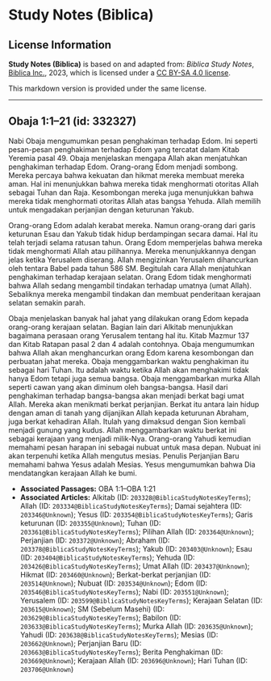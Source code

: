 # Study Notes (Biblica)

## License Information

**Study Notes (Biblica)** is based on and adapted from: _Biblica Study Notes_, [Biblica Inc.](https://www.biblica.com/), 2023, which is licensed under a [CC BY-SA 4.0 license](https://creativecommons.org/licenses/by-sa/4.0/legalcode.en).

This markdown version is provided under the same license.



--------------------------------

## Obaja 1:1–21 (id: 332327)

Nabi Obaja mengumumkan pesan penghakiman terhadap Edom. Ini seperti pesan\-pesan penghakiman terhadap Edom yang tercatat dalam Kitab Yeremia pasal 49\. Obaja menjelaskan mengapa Allah akan menjatuhkan penghakiman terhadap Edom. Orang\-orang Edom menjadi sombong. Mereka percaya bahwa kekuatan dan hikmat mereka membuat mereka aman. Hal ini menunjukkan bahwa mereka tidak menghormati otoritas Allah sebagai Tuhan dan Raja. Kesombongan mereka juga menunjukkan bahwa mereka tidak menghormati otoritas Allah atas bangsa Yehuda. Allah memilih untuk mengadakan perjanjian dengan keturunan Yakub.

Orang\-orang Edom adalah kerabat mereka. Namun orang\-orang dari garis keturunan Esau dan Yakub tidak hidup berdampingan secara damai. Hal itu telah terjadi selama ratusan tahun. Orang Edom memperjelas bahwa mereka tidak menghormati Allah atau pilihannya. Mereka menunjukkannya dengan jelas ketika Yerusalem diserang. Allah mengizinkan Yerusalem dihancurkan oleh tentara Babel pada tahun 586 SM. Begitulah cara Allah menjatuhkan penghakiman terhadap kerajaan selatan. Orang Edom tidak menghormati bahwa Allah sedang mengambil tindakan terhadap umatnya (umat Allah). Sebaliknya mereka mengambil tindakan dan membuat penderitaan kerajaan selatan semakin parah. 

Obaja menjelaskan banyak hal jahat yang dilakukan orang Edom kepada orang\-orang kerajaan selatan. Bagian lain dari Alkitab menunjukkan bagaimana perasaan orang Yerusalem tentang hal itu. Kitab Mazmur 137 dan Kitab Ratapan pasal 2 dan 4 adalah contohnya. Obaja mengumumkan bahwa Allah akan menghancurkan orang Edom karena kesombongan dan perbuatan jahat mereka. Obaja menggambarkan waktu penghakiman itu sebagai hari Tuhan. Itu adalah waktu ketika Allah akan menghakimi tidak hanya Edom tetapi juga semua bangsa. Obaja menggambarkan murka Allah seperti cawan yang akan diminum oleh bangsa\-bangsa. Hasil dari penghakiman terhadap bangsa\-bangsa akan menjadi berkat bagi umat Allah. Mereka akan menikmati berkat perjanjian. Berkat itu antara lain hidup dengan aman di tanah yang dijanjikan Allah kepada keturunan Abraham, juga berkat kehadiran Allah. Itulah yang dimaksud dengan Sion kembali menjadi gunung yang kudus. Allah menggambarkan waktu berkat ini sebagai kerajaan yang menjadi milik\-Nya. Orang\-orang Yahudi kemudian memahami pesan harapan ini sebagai nubuat untuk masa depan. Nubuat ini akan terpenuhi ketika Allah mengutus mesias. Penulis Perjanjian Baru memahami bahwa Yesus adalah Mesias. Yesus mengumumkan bahwa Dia mendatangkan kerajaan Allah ke bumi.

* **Associated Passages:** OBA 1:1–OBA 1:21
* **Associated Articles:** Alkitab (ID: `203328@BiblicaStudyNotesKeyTerms`); Allah (ID: `203334@BiblicaStudyNotesKeyTerms`); Damai sejahtera (ID: `203346@Unknown`); Yesus (ID: `203354@BiblicaStudyNotesKeyTerms`); Garis keturunan (ID: `203355@Unknown`); Tuhan (ID: `203361@BiblicaStudyNotesKeyTerms`); Pilihan Allah (ID: `203364@Unknown`); Perjanjian (ID: `203372@Unknown`); Abraham (ID: `203378@BiblicaStudyNotesKeyTerms`); Yakub (ID: `203403@Unknown`); Esau (ID: `203404@BiblicaStudyNotesKeyTerms`); Yehuda (ID: `203426@BiblicaStudyNotesKeyTerms`); Umat Allah (ID: `203437@Unknown`); Hikmat (ID: `203460@Unknown`); Berkat-berkat perjanjian (ID: `203514@Unknown`); Nubuat (ID: `203534@Unknown`); Edom (ID: `203546@BiblicaStudyNotesKeyTerms`); Nabi (ID: `203551@Unknown`); Yerusalem (ID: `203599@BiblicaStudyNotesKeyTerms`); Kerajaan Selatan (ID: `203615@Unknown`); SM (Sebelum Masehi) (ID: `203629@BiblicaStudyNotesKeyTerms`); Babilon (ID: `203633@BiblicaStudyNotesKeyTerms`); Murka Allah (ID: `203635@Unknown`); Yahudi (ID: `203638@BiblicaStudyNotesKeyTerms`); Mesias (ID: `203662@Unknown`); Perjanjian Baru (ID: `203663@BiblicaStudyNotesKeyTerms`); Berita Penghakiman (ID: `203669@Unknown`); Kerajaan Allah (ID: `203696@Unknown`); Hari Tuhan (ID: `203706@Unknown`)

